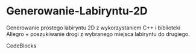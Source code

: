 # Generowanie-Labiryntu-2D
Generowanie prostego labiryntu 2D z wykorzystaniem C++ i biblioteki Allegro + poszukiwanie drogi z wybranego miejsca labiryntu do drugiego.

CodeBlocks
